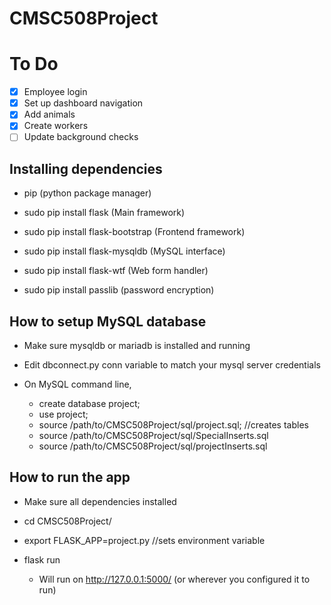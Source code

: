 # CMSC508Project

# To Do
- [x] Employee login
- [x] Set up dashboard navigation
- [x] Add animals
- [x] Create workers 
- [ ] Update background checks

## Installing dependencies 
- pip (python package manager)

- sudo pip install flask  (Main framework)

- sudo pip install flask-bootstrap  (Frontend framework)

- sudo pip install flask-mysqldb (MySQL interface)

- sudo pip install flask-wtf (Web form handler)

- sudo pip install passlib (password encryption)

## How to setup MySQL database
- Make sure mysqldb or mariadb is installed and running

- Edit dbconnect.py conn variable to match your mysql server credentials

- On MySQL command line, 
    - create database project;
    - use project;
    - source /path/to/CMSC508Project/sql/project.sql;          //creates tables                         
    - source /path/to/CMSC508Project/sql/SpecialInserts.sql 
    - source /path/to/CMSC508Project/sql/projectInserts.sql

## How to run the app
- Make sure all dependencies installed

- cd CMSC508Project/

- export FLASK_APP=project.py          //sets environment variable

- flask run
  - Will run on http://127.0.0.1:5000/  (or wherever you configured it to run)
